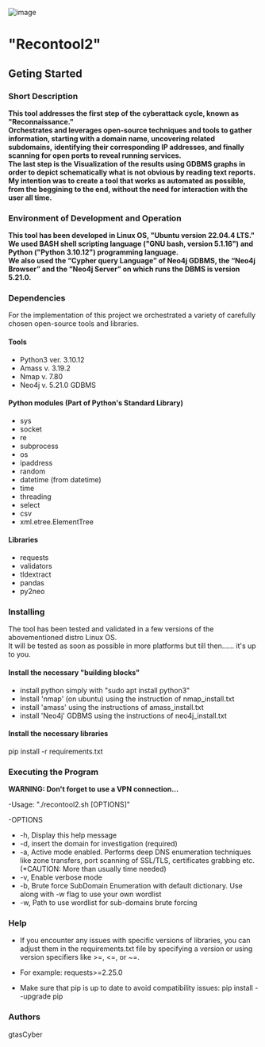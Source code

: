 ![image](https://github.com/user-attachments/assets/edfe3a05-3a62-4dd5-8a77-8d2e702642a4)

# "Recontool2"


## Geting Started
### Short Description
**This tool addresses the first step of the cyberattack cycle, known as "Reconnaissance."**<br/>
**Orchestrates and leverages open-source techniques and tools to gather information, starting with a domain name, uncovering related subdomains,** 
**identifying their corresponding IP addresses, and finally scanning for open ports to reveal running services.**<br/>
**The last step is the Visualization of the results using GDBMS graphs in order to depict schematically what is not obvious by reading text reports.**<br/>
**My intention was to create a tool that works as automated as possible, from the beggining to the end, without the need for interaction with the user all time.**<br/>

### Environment of Development and Operation
**This tool has been developed in Linux OS, "Ubuntu version 22.04.4 LTS."**<br/>
**We used BASH shell scripting language ("GNU bash, version 5.1.16") and Python ("Python 3.10.12") programming language.**<br/>
**We also used the “Cypher query Language” of Neo4j GDBMS, the “Neo4j Browser” and the “Neo4j Server” on which runs the DBMS is version 5.21.0.**<br/>


### Dependencies
For the implementation of this project we orchestrated a variety of carefully chosen open-source tools and libraries. <br/>

#### Tools
- Python3 ver. 3.10.12
- Amass v. 3.19.2
- Nmap v. 7.80
- Neo4j v. 5.21.0 GDBMS

#### Python modules (Part of Python's Standard Library)
- sys
- socket
- re
- subprocess
- os
- ipaddress
- random
- datetime (from datetime)
- time
- threading
- select
- csv
- xml.etree.ElementTree

#### Libraries
- requests
- validators
- tldextract
- pandas
- py2neo


### Installing
The tool has been tested and validated in a few versions of the abovementioned distro Linux OS.<br/> 
It will be tested as soon as possible in more platforms but till then...... it's up to you.<br/>


#### Install the necessary "building blocks"
- install python simply with "sudo apt install python3"
- Install 'nmap' (on ubuntu) using the instruction of nmap_install.txt
- install 'amass' using the instructions of amass_install.txt
- install 'Neo4j' GDBMS using the instructions of neo4j_install.txt


#### Install the necessary libraries
pip install -r requirements.txt



### Executing the Program
**WARNING: Don't forget to use a VPN connection...**

-Usage: "./recontool2.sh [OPTIONS]"

-OPTIONS
- -h,      Display this help message
- -d,      insert the domain for investigation (required)
- -a,      Active mode enabled. Performs deep DNS enumeration techniques like zone transfers, port scanning of SSL/TLS, certificates grabbing etc. (*CAUTION: More than usually time needed)
- -v,      Enable verbose mode
- -b,      Brute force SubDomain Enumeration with default dictionary. Use along with -w flag to use your own wordlist
- -w,      Path to use wordlist for sub-domains brute forcing
  






### Help
- If you encounter any issues with specific versions of libraries, you can adjust them in the requirements.txt file by specifying a version or using version specifiers like >=, <=, or ~=. 
- For example:
requests>=2.25.0

- Make sure that pip is up to date to avoid compatibility issues:
pip install --upgrade pip


### Authors
gtasCyber


